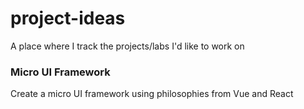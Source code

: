 # project-ideas
A place where I track the projects/labs I'd like to work on


### Micro UI Framework

Create a micro UI framework using philosophies from Vue and React
